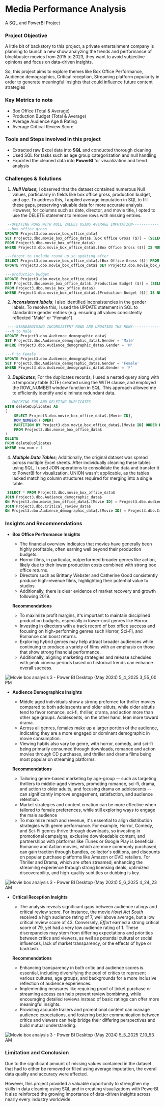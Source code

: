# Media Performance Analysis

A SQL and PowerBI Project

### Project Objective

A little bit of backstory to this project, a private entertainment company is planning to launch a new show analyzing the trends and performance of blockbuster movies from 2015 to 2023, they want to avoid subjective opinions and focus on data-driven insights.

So, this project aims to explore themes like Box Office Performance, Audience demographics, Critical reception, Streaming platform popularity in order to generate meaningful insights that could influence future content strategies

### Key Metrics to note

- Box Office (Total & Average)
- Production Budget (Total & Average)
- Average Audience Age & Rating
- Average Critical Review Score

### Tools and Steps involved in this project

- Extracted raw Excel data into **SQL** and conducted thorough cleaning
- Used SQL for tasks such as age group categorization and null handling
- Exported the cleaned data into **PowerBI** for visualization and trend analysis

### Challenges & Solutions

1. ***Null Values***; I observed that the dataset contained numerous Null values, particularly in fields like box office gross, production budget, and age. To address this, I applied average imputation in SQL to fill these gaps, preserving valuable data for more accurate analysis. However, for columns such as date, director, and movie title, I opted to use the DELETE statement to remove rows with missing entries.

```SQL
 --UPDATING ROWS WITH NULL VALUES USING AVERAGE IMPUTATION------------
---box office gross
UPDATE Project3.dbo.movie_box_office_data$
SET Project3.dbo.movie_box_office_data$.[Box Office Gross ($)] = (SELECT AVG(Project3.dbo.movie_box_office_data$.[Box Office Gross ($)]) AS [avg box ofice gross]
FROM Project3.dbo.movie_box_office_data$)
WHERE Project3.dbo.movie_box_office_data$.[Box Office Gross ($)] IS NULL

---forgot to include round up so updating after
SELECT Project3.dbo.movie_box_office_data$.[Box Office Gross ($)] FROM Project3.dbo.movie_box_office_data$
UPDATE Project3.dbo.movie_box_office_data$ SET Project3.dbo.movie_box_office_data$.[Box Office Gross ($)] = ROUND(Project3.dbo.movie_box_office_data$.[Box Office Gross ($)], 0)

---production budget
UPDATE Project3.dbo.movie_box_office_data$
SET Project3.dbo.movie_box_office_data$.[Production Budget ($)] = (SELECT ROUND (AVG(Project3.dbo.movie_box_office_data$.[Production Budget ($)]), 0) AS [avg production budget]
FROM Project3.dbo.movie_box_office_data$)
WHERE Project3.dbo.movie_box_office_data$.[Production Budget ($)] IS NULL
```

2. ***Inconsistent labels***; I also identified inconsistencies in the gender labels. To resolve this, I used the UPDATE statement in SQL to standardize gender entries (e.g. ensuring all values consistently reflected "Male" or "Female").

``` SQL
 ----STANDARDISING INCONSISTENT ROWS AND UPDATING THE ROWS------------- 
---M to Male
UPDATE Project3.dbo.Audience_demographic_data$
SET Project3.dbo.Audience_demographic_data$.Gender = 'Male'
WHERE Project3.dbo.Audience_demographic_data$.Gender = 'M'

---F to Female
UPDATE Project3.dbo.Audience_demographic_data$
SET Project3.dbo.Audience_demographic_data$.Gender = 'Female'
WHERE Project3.dbo.Audience_demographic_data$.Gender = 'F'
```

3. ***Duplicates***; For the duplicates records, I used a nested query along with a temporary table (CTE) created using the WITH clause, and employed the ROW_NUMBER window function in SQL. This approach allowed me to efficiently identify and eliminate redundant data.

```SQL
 --CHECKING FOR AND DELETING DUPLICATES
WITH deleteDuplicates AS
(
	SELECT Project3.dbo.movie_box_office_data$.[Movie ID],
	ROW_NUMBER() OVER(
	PARTITION BY Project3.dbo.movie_box_office_data$.[Movie ID] ORDER BY Project3.dbo.movie_box_office_data$.[Title]) AS row_num
	FROM Project3.dbo.movie_box_office_data$
)
DELETE
FROM deleteDuplicates
WHERE row_num > 1
```

4. ***Multiple Data Tables***; Additionally, the original dataset was spread across multiple Excel sheets. After individually cleaning these tables using SQL, I used JOIN operations to consolidate the data and transfer it to PowerBI for visualization. UNION wasn't applicable, as the tables lacked matching column structures required for merging into a single table.

```SQL
 SELECT * FROM Project3.dbo.movie_box_office_data$
JOIN Project3.dbo.Audience_demographic_data$
ON Project3.dbo.movie_box_office_data$.[Movie ID] = Project3.dbo.Audience_demographic_data$.[Movie ID]
JOIN Project3.dbo.Critical_review_data$
ON Project3.dbo.Audience_demographic_data$.[Movie ID] = Project3.dbo.Critical_review_data$.[Movie ID]
```

### Insights and Recommendations

- **Box Office Perfromance Insights**
  - The financial overview indicates that movies have generally been highly profitable, often earning well beyond their production budgets.
  - Horror films, in particular, outperformed broader genres like action, likely due to their lower production costs combined with strong box office returns.
  - Directors such as Brittany Webster and Catherine Good consistently produce high-revenue films, highlighting their potential value to studios.
  - Additionally, there is clear evidence of market recovery and growth following 2019.
 
  **Recommendations**
  - To maximize profit margins, it's important to maintain disciplined production budgets, especially in lower-cost genres like Horror.
  - Investing in directors with a track record of box office success and focusing on high-performing genres such Horror, Sci-Fi, and Romance can boost returns.
  - Exploring hybrid genres may help attract broader audiences while continuing to produce a variety of films with an emphasis on those that show strong financial performance.
  - Additionally, aligning marketing strategies and release schedules with peak cinema periods based on historical trends can enhance overall success.
 
![Movie box analysis 3 - Power BI Desktop (May 2024) 5_4_2025 3_55_00 PM](https://github.com/user-attachments/assets/b1b676ca-18af-410e-a7ba-3b32a8a21c51)

- **Audience Demographics Insights**
  - Middle aged individuals show a strong prefernce for thriller movies compared to both adolescents and older alduts, while older aldutls tend to favor romance, sci-fi, thriller, drama, and action more than other age groups. Adolescents, on the other hand, lean more toward drama.
  - Across all genres, females make up a larger portion of the audience, indicating they are a more engaged or dominant demographic in movie consumption.
  - Viewing habits also vary by genre, with horror, comedy, and sci-fi being primarily consumed through downloads, romance and action movies through CD purchases, and thriller and drama films being most popular on streaming platforms.

  **Recommendations**
  - Tailoring genre-based marketing by age-group -- such as targeting thrillers to middle-aged viewers, promoting romance, sci-fi, drama, and action to older adults, and focusing drama on adolescents -- can significantly improve engagement, satisfaction, and audience retention.
  - Market strategies and content creation can be more effective when tailored to female preferences, while still exploring ways to engage the male audience
  - To maximize reach and revenue, it's essential to align distribution strategies with genre performance. For example, Horror, Comedy, and Sci-Fi genres thrive through downloads, so investing in promotional campaigns, exclusive downloadable content, and partnerships with platforms like iTunes or Google Play is beneficial. Romance and Action movies, which are more commonly purchased, can gain traction through bundles, collector's editions, and discounts on popular purchase platforms like Amazon or DVD retailers. For Thriller and Drama, which are often streamed, enhancing the streamihg experience through strong licensing deals, optimized discoverability, and high-quality subtitles or dubbing is key.

![Movie box analysis 3 - Power BI Desktop (May 2024) 5_6_2025 4_24_23 AM](https://github.com/user-attachments/assets/9f00f5dd-b7a4-4959-88a2-c3660564295f)

- **Critical Reception Insights**
  - The analysis reveals significant gaps between audience ratings and critical review score. For instance, the movie *Hotel Act South* received a high audience rating of 7, well above average, but a low critical review score of 43. Conversely, *Effort* earned a strong critical score of 79, yet had a very low audience rating of 1. These discrepancies may stem from differing expectations and priorities between critics and viewers, as well as potential cultural or social influences, lack of market transparency, or the effects of hype or backlash.

  **Recommendations**
  - Enhancing transparency in both critic and audience scores is essential, including diversifying the pool of critics to represent various cultures, age groups, and backgrounds for a more inclusive reflection of audience experiences.
  - Implementing measures like requiring proof of ticket purchase or streaming access can help prevent review bombimng, while encouraging detailed reviews instead of basic ratings can offer more meaningful insights.
  - Providing accurate trailers and promotional content can manage audience expectations, and fostering better communication between critics and viewers can help bridge their differing perspectives and build mutual understanding.

 ![Movie box analysis 3 - Power BI Desktop (May 2024) 5_5_2025 7_10_53 AM](https://github.com/user-attachments/assets/abe49700-1cf3-481c-8823-211f7f71a7d5)
 
### Limitation and Conclusion

Due to the significant amount of missing values contained in the dataset that had to either be removed or filled using average imputation, the overall data quality and accuracy were affected.

However, this project provided a valuable opportunity to strengthen my skills in data cleaning using SQL and in creating visualizations with PowerBI. It also reinforced the growing importance of data-driven insights across nearly every industry worldwide.





